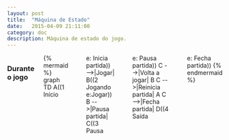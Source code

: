 ```yaml
---
layout: post
title:  "Máquina de Estado"
date:   2015-04-09 21:11:00
category: doc
description: Máquina de estado do jogo.
---
```


<div class="row">
  <div class="small-2 large-4 columns">
    <h3>Durante o jogo</h3>
    {% mermaid %}
    graph TD
      A((1<br>Início<hr>e: Inicia partida)) -->|Jogar| B((2<br>Jogando<br>e:Jogar))
      B -->|Pausa partida| C((3<br>Pausa<hr>e: Pausa partida))
      C -->|Volta a jogar| B
      C -->|Reinicia partida| A
      C -->|Fecha partida| D((4<br>Saída<hr>e: Fecha partida))
    {% endmermaid %}
  </div>
  <div class="small-4 large-4 columns">
  </div>
  <div class="small-4 large-4 columns">
  </div>
</div>
